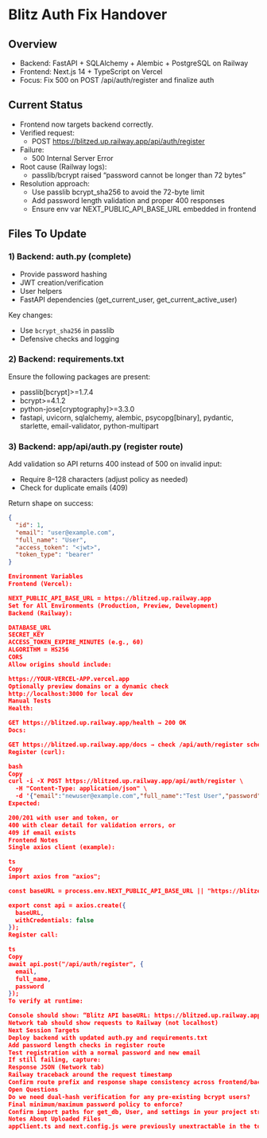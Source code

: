 # Blitz Auth Fix Handover

## Overview

- Backend: FastAPI + SQLAlchemy + Alembic + PostgreSQL on Railway
- Frontend: Next.js 14 + TypeScript on Vercel
- Focus: Fix 500 on POST /api/auth/register and finalize auth

## Current Status

- Frontend now targets backend correctly.
- Verified request:
  - POST <https://blitzed.up.railway.app/api/auth/register>
- Failure:
  - 500 Internal Server Error
- Root cause (Railway logs):
  - passlib/bcrypt raised “password cannot be longer than 72 bytes”
- Resolution approach:
  - Use passlib bcrypt_sha256 to avoid the 72-byte limit
  - Add password length validation and proper 400 responses
  - Ensure env var NEXT_PUBLIC_API_BASE_URL embedded in frontend

## Files To Update

### 1) Backend: auth.py (complete)

- Provide password hashing
- JWT creation/verification
- User helpers
- FastAPI dependencies (get_current_user, get_current_active_user)

Key changes:

- Use `bcrypt_sha256` in passlib
- Defensive checks and logging

### 2) Backend: requirements.txt

Ensure the following packages are present:

- passlib[bcrypt]>=1.7.4
- bcrypt>=4.1.2
- python-jose[cryptography]>=3.3.0
- fastapi, uvicorn, sqlalchemy, alembic, psycopg[binary], pydantic, starlette, email-validator, python-multipart

### 3) Backend: app/api/auth.py (register route)

Add validation so API returns 400 instead of 500 on invalid input:

- Require 8–128 characters (adjust policy as needed)
- Check for duplicate emails (409)

Return shape on success:

```json
{
  "id": 1,
  "email": "user@example.com",
  "full_name": "User",
  "access_token": "<jwt>",
  "token_type": "bearer"
}

Environment Variables
Frontend (Vercel):

NEXT_PUBLIC_API_BASE_URL = https://blitzed.up.railway.app
Set for All Environments (Production, Preview, Development)
Backend (Railway):

DATABASE_URL
SECRET_KEY
ACCESS_TOKEN_EXPIRE_MINUTES (e.g., 60)
ALGORITHM = HS256
CORS
Allow origins should include:

https://YOUR-VERCEL-APP.vercel.app
Optionally preview domains or a dynamic check
http://localhost:3000 for local dev
Manual Tests
Health:

GET https://blitzed.up.railway.app/health → 200 OK
Docs:

GET https://blitzed.up.railway.app/docs → check /api/auth/register schema
Register (curl):

bash
Copy
curl -i -X POST https://blitzed.up.railway.app/api/auth/register \
  -H "Content-Type: application/json" \
  -d '{"email":"newuser@example.com","full_name":"Test User","password":"Abcdef12!"}'
Expected:

200/201 with user and token, or
400 with clear detail for validation errors, or
409 if email exists
Frontend Notes
Single axios client (example):

ts
Copy
import axios from "axios";

const baseURL = process.env.NEXT_PUBLIC_API_BASE_URL || "https://blitzed.up.railway.app";

export const api = axios.create({
  baseURL,
  withCredentials: false
});
Register call:

ts
Copy
await api.post("/api/auth/register", {
  email,
  full_name,
  password
});
To verify at runtime:

Console should show: “Blitz API baseURL: https://blitzed.up.railway.app”
Network tab should show requests to Railway (not localhost)
Next Session Targets
Deploy backend with updated auth.py and requirements.txt
Add password length checks in register route
Test registration with a normal password and new email
If still failing, capture:
Response JSON (Network tab)
Railway traceback around the request timestamp
Confirm route prefix and response shape consistency across frontend/backend
Open Questions
Do we need dual-hash verification for any pre-existing bcrypt users?
Final minimum/maximum password policy to enforce?
Confirm import paths for get_db, User, and settings in your project structure
Notes About Uploaded Files
appClient.ts and next.config.js were previously unextractable in the tool; these documents can only be used in code execution. Extraction can fail due to encoding/minification. We provided working code examples inline.
